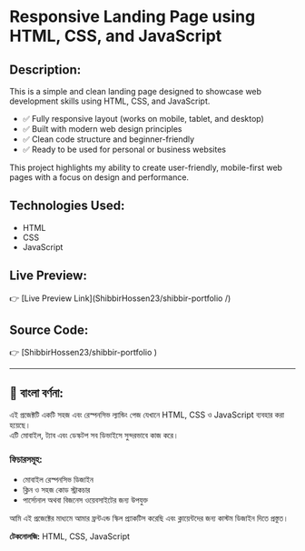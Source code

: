 # Responsive Landing Page using HTML, CSS, and JavaScript

## Description:
This is a simple and clean landing page designed to showcase web development skills using HTML, CSS, and JavaScript.

- ✅ Fully responsive layout (works on mobile, tablet, and desktop)
- ✅ Built with modern web design principles
- ✅ Clean code structure and beginner-friendly
- ✅ Ready to be used for personal or business websites

This project highlights my ability to create user-friendly, mobile-first web pages with a focus on design and performance.

## Technologies Used:
- HTML
- CSS
- JavaScript

## Live Preview:
👉 [Live Preview Link](ShibbirHossen23/shibbir-portfolio /)

## Source Code:
👉 [ShibbirHossen23/shibbir-portfolio )

---

## 📖 বাংলা বর্ণনা:
এই প্রজেক্টটি একটি সহজ এবং রেস্পনসিভ ল্যান্ডিং পেজ যেখানে HTML, CSS ও JavaScript ব্যবহার করা হয়েছে।  
এটি মোবাইল, ট্যাব এবং ডেস্কটপ সব ডিভাইসে সুন্দরভাবে কাজ করে।

### ফিচারসমূহ:
- মোবাইল রেস্পনসিভ ডিজাইন
- ক্লিন ও সহজ কোড স্ট্রাকচার
- পার্সোনাল অথবা বিজনেস ওয়েবসাইটের জন্য উপযুক্ত

আমি এই প্রজেক্টের মাধ্যমে আমার ফ্রন্টএন্ড স্কিল প্র্যাকটিস করেছি এবং ক্লায়েন্টদের জন্য কাস্টম ডিজাইন দিতে প্রস্তুত।

**টেকনোলজি:** HTML, CSS, JavaScript
